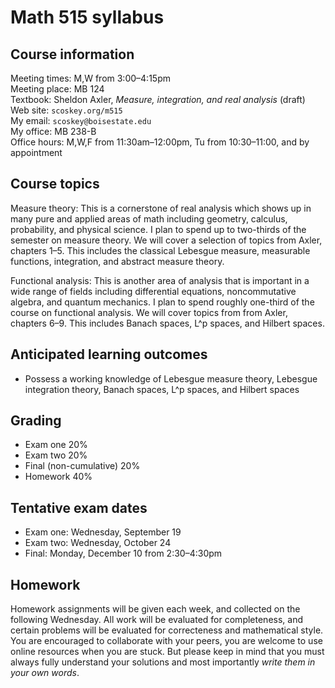 # Math 515 syllabus

## Course information

Meeting times: M,W from 3:00&ndash;4:15pm  
Meeting place: MB 124  
Textbook: Sheldon Axler, *Measure, integration, and real analysis* (draft)  
Web site: `scoskey.org/m515`  
My email: `scoskey@boisestate.edu`  
My office: MB 238-B  
Office hours: M,W,F from 11:30am&ndash;12:00pm, Tu from 10:30&ndash;11:00, and by appointment

## Course topics

Measure theory: This is a cornerstone of real analysis which shows up in many pure and applied areas of math including geometry, calculus, probability, and physical science. I plan to spend up to two-thirds of the semester on measure theory. We will cover a selection of topics from Axler, chapters 1&ndash;5. This includes the classical Lebesgue measure, measurable functions, integration, and abstract measure theory.

Functional analysis: This is another area of analysis that is important in a wide range of fields including differential equations, noncommutative algebra, and quantum mechanics. I plan to spend roughly one-third of the course on functional analysis. We will cover topics from from Axler, chapters 6&ndash;9. This includes Banach spaces, L^p spaces, and Hilbert spaces.

## Anticipated learning outcomes

* Possess a working knowledge of Lebesgue measure theory, Lebesgue integration theory, Banach spaces, L^p spaces, and Hilbert spaces

## Grading

* Exam one 20%
* Exam two 20%
* Final (non-cumulative) 20%
* Homework 40%

## Tentative exam dates

* Exam one: Wednesday, September 19
* Exam two: Wednesday, October 24
* Final: Monday, December 10 from 2:30&ndash;4:30pm

## Homework

Homework assignments will be given each week, and collected on the following Wednesday. All work will be evaluated for completeness, and certain problems will be evaluated for correcteness and mathematical style. You are encouraged to collaborate with your peers, you are welcome to use online resources when you are stuck. But please keep in mind that you must always fully understand your solutions and most importantly *write them in your own words*.
